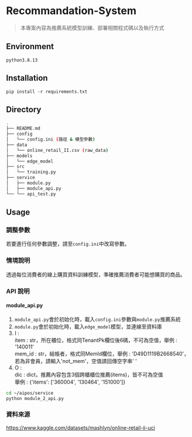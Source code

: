 # Recommandation-System

> 本專案內容為推薦系統模型訓練、部署相關程式碼以及執行方式

## Environment
`python3.8.13`


## Installation

`pip install -r requirements.txt`


## Directory

```bash
.
├── README.md
├── config
│   └── config.ini (路徑 & 模型參數)
├── data
│   └── online_retail_II.csv (raw_data)
├── models
│   └── edge_model  
├── src
│   └── training.py
├── service
│   ├── module.py 
│   ├── module_api.py
└── └── api_test.py 
```

## Usage

### 調整參數

若要進行任何參數調整，請至`config.ini`中改寫參數。

### 情境說明

透過每位消費者的線上購買資料訓練模型，準確推薦消費者可能想購買的商品。

### API 說明
#### module_api.py
1. `module_api.py`會於初始化時，載入`config.ini`參數與`module.py`推薦系統
2. `module.py`會於初始化時，載入`edge_model`模型，並連線至資料庫
3. I :  
   item : str，所在櫃位，格式同TenantPk欄位後6碼，不可為空值，舉例 : '140011'  
   mem_id : str，結帳者，格式同MemId欄位，舉例 : 'D49D1119B2668540'，若為非會員，請輸入'not_mem'，空值請回傳空字串' '  
4. O :  
   dic : dict，推薦內容包含3個跨櫃櫃位推薦(items)，皆不可為空值  
   舉例 : {'items': ['360004', '130464', '151000']}  
```bash
cd ~/aipos/service
python module_2_api.py
```

### 資料來源
https://www.kaggle.com/datasets/mashlyn/online-retail-ii-uci
